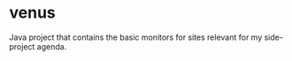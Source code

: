 venus
=====

Java project that contains the basic monitors for sites relevant for my side-project agenda.

